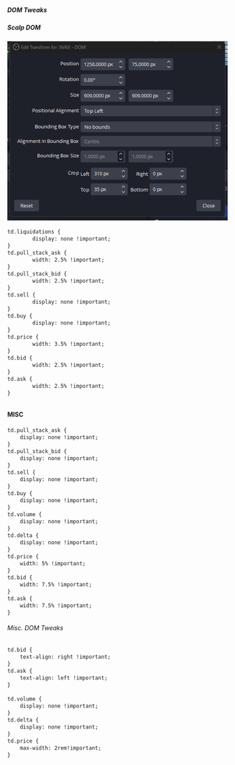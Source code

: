 ##### DOM Tweaks

##### Scalp DOM

![Screenshot-1](/media/scalp_dom.png)


	td.liquidations { 
    		display: none !important;
	}
	td.pull_stack_ask { 
    		width: 2.5% !important; 
	}
	td.pull_stack_bid { 
    		width: 2.5% !important; 
	}
	td.sell { 
    		display: none !important;
	}
	td.buy { 
    		display: none !important;
	}
	td.price { 
    		width: 3.5% !important; 
	}
	td.bid { 
    		width: 2.5% !important; 
	}
	td.ask { 
    		width: 2.5% !important; 
	}


######

#### MISC 

    td.pull_stack_ask { 
	    display: none !important; 
    }
    td.pull_stack_bid { 
	    display: none !important; 
    }
    td.sell { 
	    display: none !important; 
    }
    td.buy { 
	    display: none !important; 
    }
    td.volume { 
	    display: none !important; 
    }
    td.delta { 
	    display: none !important; 
    }
    td.price { 
	    width: 5% !important; 
    }
    td.bid { 
	    width: 7.5% !important; 
    }
    td.ask { 
	    width: 7.5% !important; 
    }
    
###### Misc. DOM Tweaks

    td.bid { 
        text-align: right !important; 
    }
    td.ask { 
        text-align: left !important; 
    }

    td.volume { 
        display: none !important; 
    }
    td.delta { 
        display: none !important; 
    }
    td.price { 
        max-width: 2rem!important; 
    }





		
